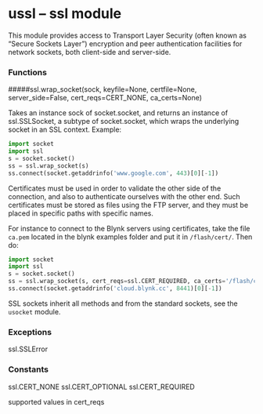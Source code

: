 # ussl – ssl module
This module provides access to Transport Layer Security (often known as “Secure Sockets Layer”) encryption and peer authentication facilities for network sockets, both client-side and server-side.

### Functions
#####<function>ssl.wrap_socket(sock, keyfile=None, certfile=None, server_side=False, cert_reqs=CERT_NONE, ca_certs=None)</function>

Takes an instance sock of socket.socket, and returns an instance of <constant>ssl.SSLSocket</constant>, a subtype of socket.socket, which wraps the underlying socket in an SSL context. Example:

```python
import socket
import ssl
s = socket.socket()
ss = ssl.wrap_socket(s)
ss.connect(socket.getaddrinfo('www.google.com', 443)[0][-1])
```

Certificates must be used in order to validate the other side of the connection, and also to authenticate ourselves with the other end. Such certificates must be stored as files using the FTP server, and they must be placed in specific paths with specific names.

For instance to connect to the Blynk servers using certificates, take the file ``ca.pem`` located in the blynk examples folder and put it in ``/flash/cert/``. Then do:

```python
import socket
import ssl
s = socket.socket()
ss = ssl.wrap_socket(s, cert_reqs=ssl.CERT_REQUIRED, ca_certs='/flash/cert/ca.pem')
ss.connect(socket.getaddrinfo('cloud.blynk.cc', 8441)[0][-1])
```

SSL sockets inherit all methods and from the standard sockets, see the ``usocket`` module.

### Exceptions

<constant>ssl.SSLError</constant>

### Constants

<constant>ssl.CERT_NONE</constant> <constant>ssl.CERT_OPTIONAL</constant> <constant>ssl.CERT_REQUIRED</constant>

supported values in cert_reqs
